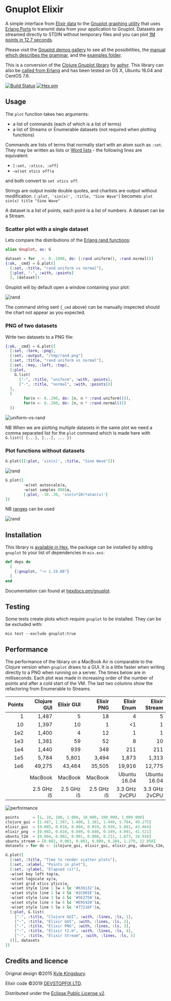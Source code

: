 # Gnuplot Elixir

A simple interface from [Elixir data][7] to the [Gnuplot graphing utility][1] that uses [Erlang Ports][5] to transmit data from your application to Gnuplot. Datasets are streamed directly to STDIN without temporary files and you can plot [1M points in 12.7 seconds](examples/stress.exs).

Please visit the [Gnuplot demos gallery](http://gnuplot.sourceforge.net/demo/) to see all the possibilities, the [manual which describes the grammar](http://www.gnuplot.info/docs_5.2/Gnuplot_5.2.pdf), and the [examples folder](examples/).

This is a conversion of the [Clojure Gnuplot library][4] by [aphyr][2]. This library can also be [called from Erlang](docs/erlang.md) and has been tested on OS X, Ubuntu 16.04 and CentOS 7.6.

[![Build Status](https://travis-ci.org/devstopfix/gnuplot-elixir.svg?branch=master)](https://travis-ci.org/devstopfix/gnuplot-elixir) [![Hex.pm](https://img.shields.io/hexpm/v/gnuplot.svg?style=flat-square)](https://hex.pm/packages/gnuplot)

## Usage

The `plot` function takes two arguments:

* a list of commands (each of which is a list of terms)
* a list of Streams or Enumerable datasets (not required when plotting functions)

Commands are lists of terms that normally start with an atom such as `:set`. They may be written as lists or [Word lists](https://elixir-lang.org/getting-started/sigils.html#word-lists) - the following lines are equivalent:

* `[:set, :xtics, :off]`
* `~w(set xtics off)a`

and both convert to `set xtics off`.

Strings are output inside double quotes, and charlists are output without modification. `[:plot, 'sin(x)', :title, "Sine Wave"]` becomes: `plot sin(x) title "Sine Wave"`

A dataset is a list of points, each point is a list of numbers. A dataset can be a Stream.

### Scatter plot with a single dataset

Lets compare the distributions of the [Erlang rand functions](http://erlang.org/doc/man/rand.html):

```elixir
alias Gnuplot, as: G

dataset = for _ <- 0..1000, do: [:rand.uniform(), :rand.normal()]
{:ok, _cmd} = G.plot([
  [:set, :title, "rand uniform vs normal"],
  [:plot, "-", :with, :points]
  ], [dataset])
```

Gnuplot will by default open a window containing your plot:

![rand](docs/gnuplot.PNG)

The command string sent (`_cmd` above) can be manually inspected should the chart not appear as you expected.

### PNG of two datasets

Write two datasets to a PNG file:

```elixir
{:ok, _cmd} = G.plot([
  [:set, :term, :png], 
  [:set, :output, "/tmp/rand.png"]
  [:set, :title, "rand uniform vs normal"],
  [:set, :key, :left, :top],
  [:plot,
    G.list(
      ["-", :title, "uniform", :with, :points],
      ["-", :title, "normal", :with, :points])]
  ],
  [
        for(n <- 0..200, do: [n, n * :rand.uniform()]),
        for(n <- 0..200, do: [n, n * :rand.normal()])
  ])
```

![uniform-vs-rand](docs/rand.PNG)

NB When we are plotting multiple datasets in the same plot we need a comma separated list for the `plot` command which is made here with `G.list([ [...], [...], ... ])`


### Plot functions without datasets

```elixir
G.plot([[:plot, 'sin(x)', :title, "Sine Wave"]])
```

![rand](docs/sine.PNG)

```elixir
G.plot([
        ~w(set autoscale)a,
        ~w(set samples 800)a,
        [:plot, -30..20, 'sin(x*20)*atan(x)']
])
```

NB [ranges](https://hexdocs.pm/elixir/Range.html) can be used

![rand](docs/atan_sin.PNG)

## Installation

This library is [available in Hex](https://hex.pm/packages/gnuplot), the package can be installed
by adding `gnuplot` to your list of dependencies in `mix.exs`:

```elixir
def deps do
  [
    {:gnuplot, "~> 1.19.88"}
  ]
end
```

Documentation can found at [hexdocs.pm/gnuplot](https://hexdocs.pm/gnuplot/Gnuplot.html).

## Testing

Some tests create plots which require `gnuplot` to be installed. They can be be excluded with:

    mix test --exclude gnuplot:true

## Performance

The performance of the library on a MacBook Air is comparable to the Clojure version when `gnuplot` draws to a GUI. It is a little faster when writing directly to a PNG when running on a server. The times below are in milliseconds. Each plot was made in increasing order of the number of points and after a cold start of the VM. The last two columns show the refactoring from Enumerable to Streams.

| Points | Clojure GUI | Elixir GUI | Elixir PNG | Elixir Enum   | Elixir Stream |
| -----: | ----------: | ---------: | ---------: | ------------: | ------------: |
|      1 |       1,487 |          5 |         18 |             4 |             5 |
|     10 |       1,397 |         10 |          1 |            <1 |             1 |
|    1e2 |       1,400 |          4 |         12 |             1 |             1 |
|    1e3 |       1,381 |         59 |         52 |             8 |            10 |
|    1e4 |       1,440 |        939 |        348 |           211 |           211 |
|    1e5 |       5,784 |      5,801 |      3,494 |         1,873 |         1,313 |
|    1e6 |      49,275 |     43,464 |     35,505 |        19,916 |        12,775 |
|        |     MacBook |    MacBook |    MacBook |  Ubuntu 16.04 |  Ubuntu 16.04 |
|        |  2.5 GHz i5 | 2.5 GHz i5 | 2.5 GHz i5 | 3.3 GHz 2vCPU | 3.3 GHz 2vCPU |

![performance](docs/perf.PNG)

```elixir
points      = [1, 10, 100, 1_000, 10_000, 100_000, 1_000_000]
clojure_gui = [1.487, 1.397, 1.400, 1.381, 1.440, 5.784, 49.275]
elixir_gui  = [0.005, 0.010, 0.004, 0.059, 0.939, 5.801, 43.464]
elixir_png  = [0.002, 0.010, 0.049, 0.040, 0.349, 4.091, 41.521]
ubuntu_t2m  = [0.004, 0.002, 0.001, 0.008, 0.211, 1.873, 19.916]
ubuntu_stream = [0.002, 0.001, 0.001, 0.009, 0.204, 1.279, 12.858]
datasets = for ds <- [clojure_gui, elixir_gui, elixir_png, ubuntu_t2m, ubuntu_stream], do: Enum.zip (points, ds)

G.plot([
  [:set, :title, "Time to render scatter plots"],
  [:set, :xlabel, "Points in plot"],
  [:set, :ylabel, "Elapsed (s)"],
  ~w(set key left top)a,
  ~w(set logscale xy)a,
  ~w(set grid xtics ytics)a,
  ~w(set style line 1 lw 4 lc '#63b132')a,
  ~w(set style line 2 lw 4 lc '#2C001E')a,
  ~w(set style line 3 lw 4 lc '#5E2750')a,
  ~w(set style line 4 lw 4 lc '#E95420')a,
  ~w(set style line 5 lw 4 lc '#77216F')a,
  [:plot, G.list(
    ["-", :title, "Clojure GUI", :with, :lines, :ls, 1],
    ["-", :title, "Elixir GUI", :with, :lines, :ls, 2],
    ["-", :title, "Elixir PNG", :with, :lines, :ls, 3],
    ["-", :title, "Elixir t2.m", :with, :lines, :ls, 4],
    ["-", :title, "Elixir Stream", :with, :lines, :ls, 5]
  )]], datasets
])
```

## Credits and licence

Original design ©2015 [Kyle Kingsbury][2].

Elixir code ©2019 [DEVSTOPFIX LTD][3].

Distributed under the [Eclipse Public License v2][6].


[1]: http://www.gnuplot.info/
[2]: https://github.com/aphyr
[3]: http://www.devstopfix.com/
[4]: https://github.com/aphyr/gnuplot
[5]: http://erlang.org/doc/reference_manual/ports.html
[6]: https://www.eclipse.org/legal/epl-2.0/
[7]: https://elixir-lang.org/getting-started/basic-types.html
